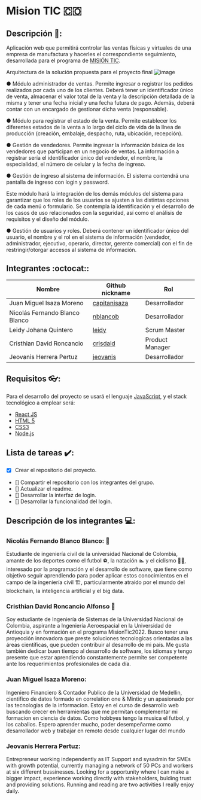 # Mision TIC :colombia:

## Descripción 📝:
Aplicación web que permitirá controlar las ventas físicas y virtuales de una empresa de manufactura y hacerles el correspondiente seguimiento, desarrollada para el programa de [MISIÓN TIC](https://www.misiontic2022.gov.co/portal/).

Arquitectura de la solución propuesta para el proyecto final
![image](https://user-images.githubusercontent.com/66883967/133525768-e1a16f2b-7d49-4305-bf95-a8f57cccd9d6.png)

● Módulo administrador de ventas. Permite ingresar o registrar los pedidos realizados por cada uno de los clientes. Deberá tener un identificador único de venta, almacenar el valor total de la venta y la descripción detallada de la misma y tener una fecha inicial y una fecha futura de pago. Además, deberá contar con un encargado de gestionar dicha venta (responsable).

● Módulo para registrar el estado de la venta. Permite establecer los diferentes estados de la venta a lo largo del ciclo de vida de la línea de producción (creación, embalaje, despacho, ruta, ubicación, recepción).  

● Gestión de vendedores. Permite ingresar la información básica de los vendedores que participan en un negocio de ventas. La información a registrar sería el identificador único del vendedor, el nombre, la especialidad, el número de celular y la fecha de ingreso.

● Gestión de ingreso al sistema de información. El sistema contendrá una pantalla de ingreso con login y password.

Este módulo hará la integración de los demás módulos del sistema para garantizar que los roles de los usuarios se ajusten a las distintas opciones de cada menú o formulario. Se contempla la identificación y el desarrollo de los casos de uso relacionados con la seguridad, así como el análisis de requisitos y el diseño del módulo.

● Gestión de usuarios y roles. Deberá contener un identificador único del usuario, el nombre y el rol en el sistema de información (vendedor, administrador, ejecutivo, operario, director, gerente comercial) con el fin de restringir/otorgar accesos al sistema de información.


## Integrantes :octocat::

|            Nombre                |                      Github nickname                      |      Rol       |
|----------------------------------|-----------------------------------------------------------|----------------|
| Juan Miguel Isaza Moreno         | [capitanisaza](https://github.com/capitanisaza)           | Desarrollador  |
| Nicolás Fernando Blanco Blanco   |      [nblancob](https://github.com/nblancob)              | Desarrollador  |
| Leidy Johana Quintero            |          [leidy]()                                        | Scrum Master   |
| Cristhian David Roncancio        |         [crisdaid](https://github.com/Cdavid111)          |Product Manager |
| Jeovanis Herrera Pertuz          |   [jeovanis](https://github.com/JeovanHerrera)            | Desarrollador  |

## Requisitos 👓:
Para el desarrollo del proyecto se usará el lenguaje [JavaScript](https://developer.mozilla.org/es/docs/Web/JavaScript), y el stack tecnológico a emplear será:
- [React JS](https://es.reactjs.org/)
- [HTML 5](https://developer.mozilla.org/es/docs/Web/HTML)
- [CSS3](https://developer.mozilla.org/es/docs/Web/CSS)
- [Node.js](https://nodejs.org/es/)

## Lista de tareas ✔️:
- [x] Crear el repositorio del proyecto.
- [] Compartir el repositorio con los integrantes del grupo.
- [] Actualizar el readme.
- [] Desarrollar la interfaz de login.
- [] Desarrollar la funcionalidad del login.

## Descripción de los integrantes 💻:

### Nicolás Fernando Blanco Blanco: 🐲
Estudiante de ingeniería civil de la universidad Nacional de Colombia, amante de los deportes como el futbol ⚽, la natación 🏊 y el ciclismo 🚴‍♂️, interesado por la programación y el desarrollo de software, que tiene como objetivo seguir aprendiendo para poder aplicar estos conocimientos en el campo de la ingeniería civil 🏗️, particularmente atraído por el mundo del blockchain, la inteligencia artificial y el big data.

### Cristhian David Roncancio Alfonso 🚀
Soy estudiante de Ingeniería de Sistemas de la Universidad Nacional de Colombia, aspirante a Ingeniería Aeroespacial en la Universidad de Antioquia y en formación en el programa MisionTic2022. Busco tener una proyección innovadora que preste soluciones tecnologícas orientadas a las áreas científicas, que pueden contribuir al desarrollo de mi país. Me gusta también dedicar buen tiempo al desarrollo de software, los idiomas y tengo presente que estar aprendiendo constantemente permite ser competente ante los requerimientos profesionales de cada día.

### Juan Miguel Isaza Moreno: 
Ingeniero Financiero & Contador Publico de la Universidad de Medellin, cientifico de datos formado en correlation one & Mintic y  un apasionado por las tecnologias de la informacion. Estoy en el curso de desarrollo web buscando crecer en herramientas que me permitan complementar mi formacion en ciencia de datos. Como hobbyes tengo la musica el futbol, y los caballos. Espero aprender mucho, poder desempeñarme como desarrollador web y trabajar en remoto desde cualquier lugar del mundo 

### Jeovanis Herrera Pertuz:
Entrepreneur working independently as IT Support and sysadmin for SMEs with growth potential, currently managing a network of 50 PCs and workers at six different bussinesses. Looking for a opportunity where I can make a bigger impact, experience working directly with stakeholders, bulding trust and providing solutions. Running and reading are two activities I really enjoy daily.

